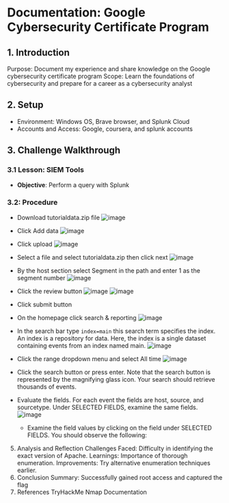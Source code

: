 # Documentation: Google Cybersecurity Certificate Program

## 1. Introduction
Purpose: Document my experience and share knowledge on the Google cybersecurity certificate program
Scope: Learn the foundations of cybersecurity and prepare for a career as a cybersecurity analyst

## 2. Setup
- Environment: Windows OS, Brave browser, and Splunk Cloud
- Accounts and Access: Google, coursera, and splunk accounts

## 3. Challenge Walkthrough

### 3.1 Lesson: SIEM Tools
- **Objective**: Perform a query with Splunk

### 3.2: Procedure

- Download tutorialdata.zip file
![image](https://github.com/abelmorad/Documentation-Splunk/assets/110463619/587bce49-5992-480e-bbe9-36db82a7eb79)

- Click Add data
![image](https://github.com/abelmorad/Documentation-Splunk/assets/110463619/29c9ce07-072b-4aac-bdd7-dbd3335b6d0a)

- Click upload
![image](https://github.com/abelmorad/Documentation-Splunk/assets/110463619/14c07ba5-6e1f-440f-b9a7-51dffe55325a)

- Select a file and select tutorialdata.zip then click next
![image](https://github.com/abelmorad/Documentation-Splunk/assets/110463619/b88157ba-6b30-46c9-ba99-5f3c78c1b84a)

- By the host section select Segment in the path and enter 1 as the segment number
![image](https://github.com/abelmorad/Documentation-Splunk/assets/110463619/eb513d8a-1f9d-4afd-9413-dade17314a3a)

- Click the review button
![image](https://github.com/abelmorad/Documentation-Splunk/assets/110463619/b94ea46f-d517-41c6-a613-7ff9ca2185b7)
![image](https://github.com/abelmorad/Documentation-Splunk/assets/110463619/17bd5ba7-0a6a-4a46-9c4c-29e6114a056a)

- Click submit button

- On the homepage click search & reporting
![image](https://github.com/abelmorad/Documentation-Splunk/assets/110463619/a1c52c7b-9cd8-48a0-a30c-c8c18eb7c2dd)

- In the search bar type `index=main` this search term specifies the index. An index is a repository for data. Here, the index is a single dataset containing events from an index named main.
![image](https://github.com/abelmorad/Documentation-Splunk/assets/110463619/146083bd-8c41-4107-b5c1-597047ca93fc)

- Click the range dropdown menu and select All time
![image](https://github.com/abelmorad/Documentation-Splunk/assets/110463619/4f0ce97b-9edc-4ec2-8a1f-81ce6984fffa)
 
- Click the search button or press enter. Note that the search button is represented by the magnifying glass icon. Your search should retrieve thousands of events.

- Evaluate the fields. For each event the fields are host, source, and sourcetype. Under SELECTED FIELDS, examine the same fields.
![image](https://github.com/abelmorad/Documentation-Splunk/assets/110463619/56b59171-fbd9-42ac-b236-b6939df083d8)
  - Examine the field values by clicking on the field under SELECTED FIELDS. You should observe the following:




5. Analysis and Reflection
Challenges Faced: Difficulty in identifying the exact version of Apache.
Learnings: Importance of thorough enumeration.
Improvements: Try alternative enumeration techniques earlier.
6. Conclusion
Summary: Successfully gained root access and captured the flag
7. References
TryHackMe
Nmap Documentation
